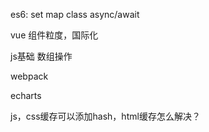 es6:
  set map class async/await

vue 组件粒度，国际化

js基础 数组操作

webpack

echarts

js，css缓存可以添加hash，html缓存怎么解决？
